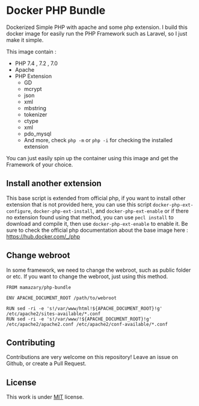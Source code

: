 # Docker PHP Bundle
Dockerized Simple PHP with apache and some php extension.
I build this docker image for easily run the PHP Framework such as Laravel, so I just make it simple.

This image contain :
 - PHP 7.4 , 7.2 , 7.0
 - Apache
 - PHP Extension 
   - GD
   - mcrypt
   - json
   - xml
   - mbstring
   - tokenizer
   - ctype
   - xml
   - pdo_mysql
   - And more, check ```php -m``` or ```php -i``` for checking the installed extension

You can just easily spin up the container using this image and get the Framework of your choice. 

## Install another extension
This base script is extended from official php, if you want to install other extension that is not provided here, you can use this script ````docker-php-ext-configure````, ````docker-php-ext-install````, and ````docker-php-ext-enable```` or if there no extension found using that method, you can use ```pecl install``` to download and compile it, then use ```docker-php-ext-enable``` to enable it. Be sure to check the official php documentation about the base image here : https://hub.docker.com/_/php

## Change webroot
In some framework, we need to change the webroot, such as public folder or etc. If you want to change the webroot, just using this method.
```
FROM mamazary/php-bundle

ENV APACHE_DOCUMENT_ROOT /path/to/webroot

RUN sed -ri -e 's!/var/www/html!${APACHE_DOCUMENT_ROOT}!g' /etc/apache2/sites-available/*.conf
RUN sed -ri -e 's!/var/www/!${APACHE_DOCUMENT_ROOT}!g' /etc/apache2/apache2.conf /etc/apache2/conf-available/*.conf
```

## Contributing

Contributions are very welcome on this repository!
Leave an issue on Github, or create a Pull Request.


## License

This work is under [MIT](LICENSE) license.
